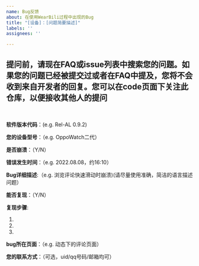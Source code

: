 ```yaml
---
name: Bug反馈
about: 在使用WearBili过程中出现的Bug
title: "[设备]：[问题简要描述]"
labels: ''
assignees: ''

---
```


## 提问前，请现在FAQ或issue列表中搜索您的问题。如果您的问题已经被提交过或者在FAQ中提及，您将不会收到来自开发者的回复。您可以在code页面下关注此仓库，以便接收其他人的提问

<br>

**软件版本代码**：(e.g. Rel-AL 0.9.2)

**您的设备型号**：（e.g. OppoWatch二代）

**是否崩溃**：（Y/N）

**错误发生时间**：（e.g. 2022.08.08，约16:10）

**Bug详细描述**:（e.g. 浏览评论快速滑动时崩溃)(请尽量使用准确，简洁的语言描述问题）

**能否复现**：（Y/N）

**复现步骤**:

1.

2.

3.


**bug所在页面**：（e.g. 动态下的评论页面）

**您的联系方式**：（可选，uid/qq号码/邮箱均可）
